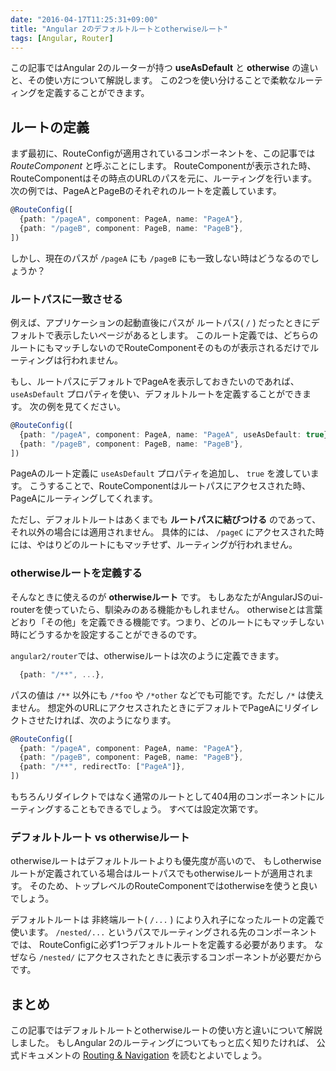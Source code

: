 ```yaml
---
date: "2016-04-17T11:25:31+09:00"
title: "Angular 2のデフォルトルートとotherwiseルート"
tags: [Angular, Router]
---
```


この記事ではAngular 2のルーターが持つ **useAsDefault** と **otherwise** の違いと、その使い方について解説します。
この2つを使い分けることで柔軟なルーティングを定義することができます。

<!--more-->

## ルートの定義
まず最初に、RouteConfigが適用されているコンポーネントを、この記事では *RouteComponent* と呼ぶことにします。
RouteComponentが表示された時、RouteComponentはその時点のURLのパスを元に、ルーティングを行います。
次の例では、PageAとPageBのそれぞれのルートを定義しています。

```ts
@RouteConfig([
  {path: "/pageA", component: PageA, name: "PageA"},
  {path: "/pageB", component: PageB, name: "PageB"},
])
```

しかし、現在のパスが `/pageA` にも `/pageB` にも一致しない時はどうなるのでしょうか？

### ルートパスに一致させる
例えば、アプリケーションの起動直後にパスが ルートパス( `/` ) だったときにデフォルトで表示したいページがあるとします。
このルート定義では、どちらのルートにもマッチしないのでRouteComponentそのものが表示されるだけでルーティングは行われません。

もし、ルートパスにデフォルトでPageAを表示しておきたいのであれば、 `useAsDefault` プロパティを使い、デフォルトルートを定義することができます。
次の例を見てください。

```ts
@RouteConfig([
  {path: "/pageA", component: PageA, name: "PageA", useAsDefault: true},
  {path: "/pageB", component: PageB, name: "PageB"},
])
```

PageAのルート定義に `useAsDefault` プロパティを追加し、 `true` を渡しています。
こうすることで、RouteComponentはルートパスにアクセスされた時、PageAにルーティングしてくれます。

ただし、デフォルトルートはあくまでも **ルートパスに結びつける** のであって、 それ以外の場合には適用されません。
具体的には、 `/pageC` にアクセスされた時には、やはりどのルートにもマッチせず、ルーティングが行われません。

### otherwiseルートを定義する
そんなときに使えるのが **otherwiseルート** です。
もしあなたがAngularJSのui-routerを使っていたら、馴染みのある機能かもしれません。
otherwiseとは言葉どおり「その他」を定義できる機能です。つまり、どのルートにもマッチしない時にどうするかを設定することができるのです。

`angular2/router`では、otherwiseルートは次のように定義できます。

```ts
  {path: "/**", ...},
```

パスの値は `/**` 以外にも `/*foo` や `/*other` などでも可能です。ただし `/*` は使えません。 
想定外のURLにアクセスされたときにデフォルトでPageAにリダイレクトさせたければ、次のようになります。

```ts
@RouteConfig([
  {path: "/pageA", component: PageA, name: "PageA"},
  {path: "/pageB", component: PageB, name: "PageB"},
  {path: "/**", redirectTo: ["PageA"]},
])
```

もちろんリダイレクトではなく通常のルートとして404用のコンポーネントにルーティングすることもできるでしょう。
すべては設定次第です。

### デフォルトルート vs otherwiseルート
otherwiseルートはデフォルトルートよりも優先度が高いので、
もしotherwiseルートが定義されている場合はルートパスでもotherwiseルートが適用されます。
そのため、トップレベルのRouteComponentではotherwiseを使うと良いでしょう。

デフォルトルートは 非終端ルート( `/...` ) により入れ子になったルートの定義で使います。
`/nested/...` というパスでルーティングされる先のコンポーネントでは、
RouteConfigに必ず1つデフォルトルートを定義する必要があります。
なぜなら `/nested/` にアクセスされたときに表示するコンポーネントが必要だからです。

## まとめ
この記事ではデフォルトルートとotherwiseルートの使い方と違いについて解説しました。
もしAngular 2のルーティングについてもっと広く知りたければ、
公式ドキュメントの [Routing & Navigation](https://angular.io/docs/ts/latest/guide/router.html) を読むとよいでしょう。
